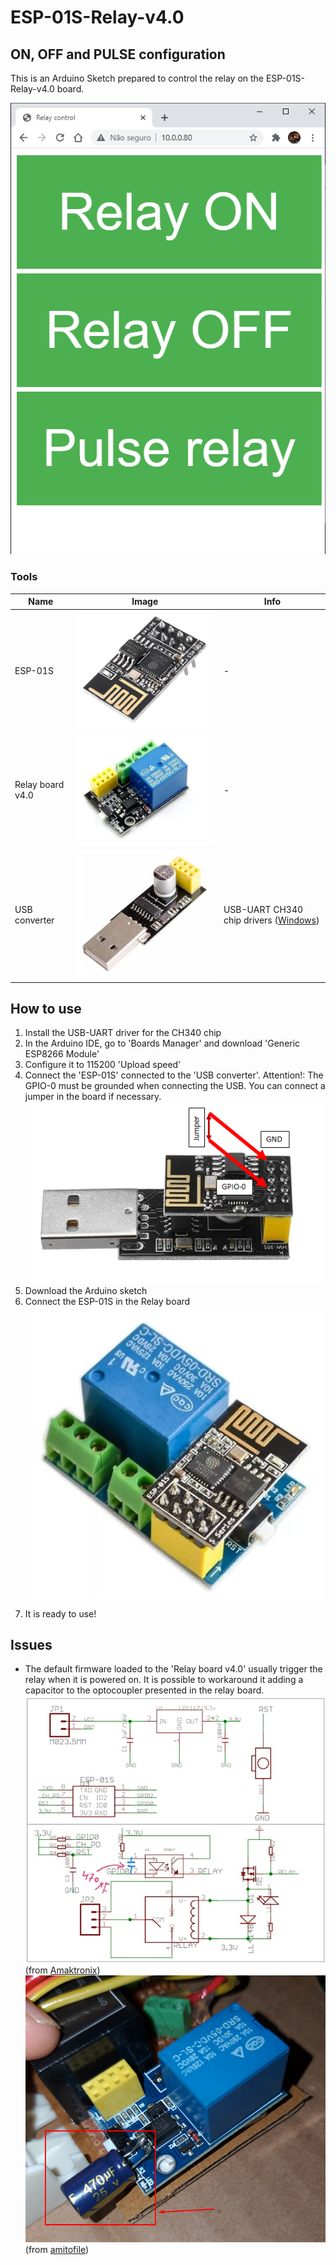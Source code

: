 
# ESP-01S-Relay-v4.0

## ON, OFF and PULSE configuration

This is an Arduino Sketch prepared to control the relay on the ESP-01S-Relay-v4.0 board.

![Browser view](./ArduinoSketch/ON_OFF_PULSE/images/browser_view.png)

### Tools

Name | Image | Info
-----|-------| -----
ESP-01S | ![ESP-01S](./ArduinoSketch/ON_OFF_PULSE/images/ESP-01S.png) | -
Relay board v4.0 | ![Relay board v4.0](./ArduinoSketch/ON_OFF_PULSE/images/Relay-v4_0.png) | -
USB converter | ![USB converter](./ArduinoSketch/ON_OFF_PULSE/images/USB-ESP01S.png) | USB-UART CH340 chip drivers ([Windows](http://www.wch-ic.com//download/CH341SER_ZIP.html))

## How to use

1. Install the USB-UART driver for the CH340 chip
2. In the Arduino IDE, go to 'Boards Manager' and download 'Generic ESP8266 Module'
3. Configure it to 115200 'Upload speed'
4. Connect the 'ESP-01S' connected to the 'USB converter'. Attention!: The GPIO-0 must be grounded when connecting the USB. You can connect a jumper in the board if necessary.
![USB jumper](./ArduinoSketch/ON_OFF_PULSE/images/USB-ESP01S-jumper.png)
5. Download the Arduino sketch
6. Connect the ESP-01S in the Relay board
![ESP-01 connected](./ArduinoSketch/ON_OFF_PULSE/images/ESP-01S-relay.png)
7. It is ready to use!

## Issues

- The default firmware loaded to the 'Relay board v4.0' usually trigger the relay when it is powered on. It is possible to workaround it adding a capacitor to the optocoupler presented in the relay board.
![Diagram](./ArduinoSketch/ON_OFF_PULSE/images/Board-capacitor1.jpg)
(from [Amaktronix](https://github.com/IOT-MCU/ESP-01S-Relay-v4.0/issues/1#issuecomment-562799267))
![Photo](./ArduinoSketch/ON_OFF_PULSE/images/Board-capacitor2.png)
(from [amitofile](https://github.com/IOT-MCU/ESP-01S-Relay-v4.0/issues/1#issuecomment-680735425))
